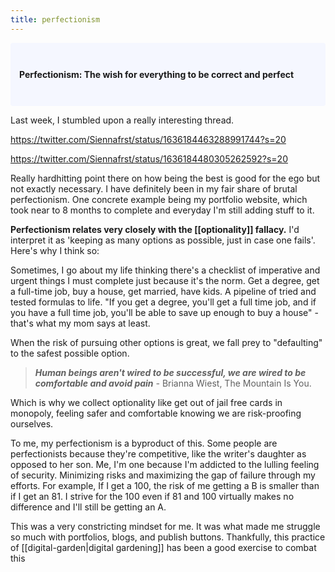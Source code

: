 ```yaml
---
title: perfectionism
---
```


<p style="padding: 3em 1em; background: #f5f7ff; border-radius: 4px;">
   <span style="font-weight: bold">Perfectionism: The wish for everything to be correct and perfect</span>
</p>

Last week, I stumbled upon a really interesting thread. 

https://twitter.com/Siennafrst/status/1636184463288991744?s=20

https://twitter.com/Siennafrst/status/1636184480305262592?s=20

Really hardhitting point there on how being the best is good for the ego but not exactly necessary. I have definitely been in my fair share of brutal perfectionism. One concrete example being my portfolio website, which took near to 8 months to complete and everyday I'm still adding stuff to it.

**Perfectionism relates very closely with the [[optionality]] fallacy.**  I'd interpret it as 'keeping as many options as possible, just in case one fails'. Here's why I think so: 

Sometimes, I go about my life thinking there's a checklist of imperative and urgent things I must complete just because it's the norm. Get a degree, get a full-time job, buy a house, get married, have kids. A pipeline of tried and tested formulas to life. "If you get a degree, you'll get a full time job, and if you have a full time job, you'll be able to save up enough to buy a house" - that's what my mom says at least. 

When the risk of pursuing other options is great, we fall prey to "defaulting" to the safest possible option. 

>***Human beings aren't wired to be successful, we are wired to be comfortable and avoid pain** -* Brianna Wiest, The Mountain Is You. 

Which is why we collect optionality like get out of jail free cards in monopoly, feeling safer and comfortable knowing we are risk-proofing ourselves. 

To me, my perfectionism is a byproduct of this. Some people are perfectionists because they're competitive, like the writer's daughter as opposed to her son. Me, I'm one because I'm addicted to the lulling feeling of security. Minimizing risks and maximizing the gap of failure through my efforts. For example, If I get a 100, the risk of me getting a B is smaller than if I get an 81. I strive for the 100 even if 81 and 100 virtually makes no difference and I'll still be getting an A. 

This was a very constricting mindset for me. It was what made me struggle so much with portfolios, blogs, and publish buttons. Thankfully, this practice of [[digital-garden|digital gardening]] has been a good exercise to combat this 